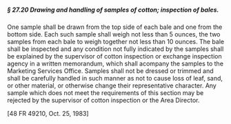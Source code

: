 ##### § 27.20 Drawing and handling of samples of cotton; inspection of bales. #####

One sample shall be drawn from the top side of each bale and one from the bottom side. Each such sample shall weigh not less than 5 ounces, the two samples from each bale to weigh together not less than 10 ounces. The bale shall be inspected and any condition not fully indicated by the samples shall be explained by the supervisor of cotton inspection or exchange inspection agency in a written memorandum, which shall acompany the samples to the Marketing Services Office. Samples shall not be dressed or trimmed and shall be carefully handled in such manner as not to cause loss of leaf, sand, or other material, or otherwise change their representative character. Any sample which does not meet the requirements of this section may be rejected by the supervisor of cotton inspection or the Area Director.

[48 FR 49210, Oct. 25, 1983]